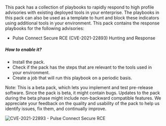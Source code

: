 This pack has a collection of playbooks to rapidly respond to high profile advisories with existing deployed tools in your enterprise. 
The playbooks in this pack can also be used as a template to hunt and block these indicators using additional tools in your environment.
This pack contains the response playbooks for the following advisories:

- Pulse Connect Secure RCE (CVE-2021-22893) Hunting and Response

##### How to enable it?

- Install the pack.
- Check if the pack has the steps that are relevant to the tools used in your environment.
- Create a job that will run this playbook on a periodic basis.

Note: This is a beta pack, which lets you implement and test pre-release software. Since the pack is beta, it might contain bugs. Updates to the pack during the beta phase might include non-backward compatible features. We appreciate your feedback on the quality and usability of the pack to help us identify issues, fix them, and continually improve.


![CVE-2021-22893 - Pulse Connect Secure RCE](https://raw.githubusercontent.com/demisto/content/26dc94e6b3e88bc0e70322e51928f680fc33cc7b/Packs/AdvisoriesResponse/doc_files/CVE-2021-22893_-_Pulse_Connect_Secure_RCE.png)
